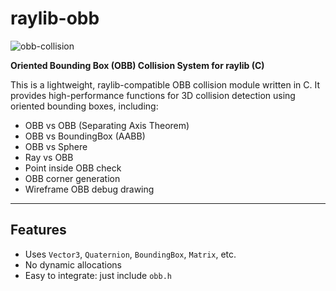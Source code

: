 # raylib-obb
![obb-collision](https://github.com/user-attachments/assets/843ae540-d156-4fdb-af10-36292491facf)

**Oriented Bounding Box (OBB) Collision System for raylib (C)**

This is a lightweight, raylib-compatible OBB collision module written in C. It provides high-performance functions for 3D collision detection using oriented bounding boxes, including:

- OBB vs OBB (Separating Axis Theorem)
- OBB vs BoundingBox (AABB)
- OBB vs Sphere
- Ray vs OBB
- Point inside OBB check
- OBB corner generation
- Wireframe OBB debug drawing

---

## Features

- Uses `Vector3`, `Quaternion`, `BoundingBox`, `Matrix`, etc.
- No dynamic allocations
- Easy to integrate: just include `obb.h`
